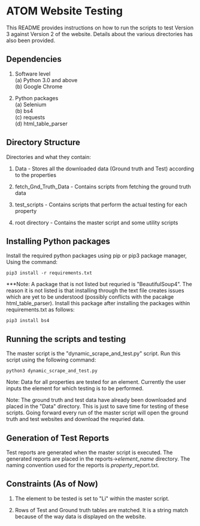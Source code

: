 
# ATOM Website Testing

This README provides instructions on how to run the scripts to test
Version 3 against Version 2 of the website. Details about the 
various directories has also been provided.

## Dependencies

1. Software level\
(a) Python 3.0 and above\
(b) Google Chrome

2. Python packages\
(a) Selenium\
(b) bs4\
(c) requests\
(d) html_table_parser

## Directory Structure

Directories and what they contain:
1. Data - Stores all the downloaded data (Ground truth and Test)
              according to the properties

2. fetch_Gnd_Truth_Data - Contains scripts from fetching the
                        ground truth data

3. test_scripts - Contains scripts that perform the actual testing
                      for each property

4. root directory - Contains the master script and some utility scripts

## Installing Python packages

Install the required python packages using pip or pip3 package manager,
Using the command:

    pip3 install -r requirements.txt

***Note: A package that is not listed but requried is "BeautifulSoup4".
The reason it is not listed is that installing through the text file
creates issues which are yet to be understood (possibly conflicts with the pacakge
html_table_parser). Install this package after installing the packages within
requirements.txt as follows:

    pip3 install bs4

## Running the scripts and testing

The master script is the "dynamic_scrape_and_test.py" script. Run this script
using the following command: 
   
    python3 dynamic_scrape_and_test.py

Note: Data for all properties are tested for an element. Currently the user inputs the
      element for which testing is to be performed.


Note: The ground truth and test data have already been downloaded and placed in
    the "Data" directory. This is just to save time for testing of these
    scripts. Going forward every run of the master script will open the ground
    truth and test websites and download the requried data.

## Generation of Test Reports

Test reports are generated when the master script is executed. 
The generated reports are placed in the reports->*element_name* directory. The naming
convention used for the reports is *property*_report.txt.

## Constraints (As of Now)

1. The element to be tested is set to "Li" within the master script. 

2. Rows of Test and Ground truth tables are matched. It is a string
   match because of the way data is displayed on the website.